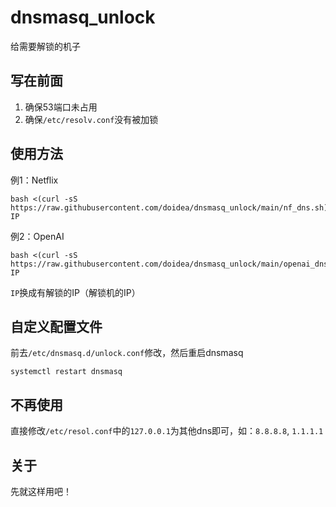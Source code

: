 # dnsmasq_unlock
给需要解锁的机子

## 写在前面
1. 确保53端口未占用
2. 确保`/etc/resolv.conf`没有被加锁

## 使用方法
例1：Netflix
```
bash <(curl -sS https://raw.githubusercontent.com/doidea/dnsmasq_unlock/main/nf_dns.sh) IP
```
例2：OpenAI
```
bash <(curl -sS https://raw.githubusercontent.com/doidea/dnsmasq_unlock/main/openai_dns.sh) IP
```
`IP`换成有解锁的IP（解锁机的IP）

## 自定义配置文件
前去`/etc/dnsmasq.d/unlock.conf`修改，然后重启dnsmasq
```
systemctl restart dnsmasq
```

## 不再使用
直接修改`/etc/resol.conf`中的`127.0.0.1`为其他dns即可，如：`8.8.8.8`, `1.1.1.1`

## 关于
先就这样用吧！

